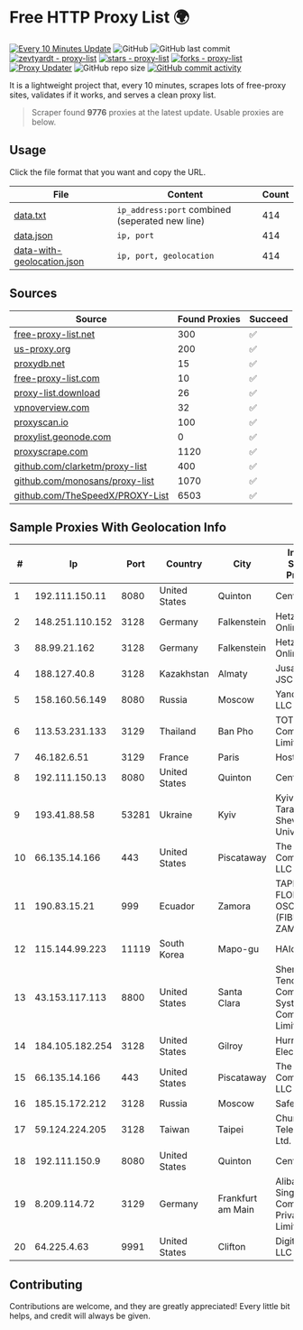 
# Free HTTP Proxy List 🌍

[![Every 10 Minutes Update](https://github.com/mertguvencli/http-proxy-list/actions/workflows/main.yml/badge.svg?branch=main)](https://github.com/mertguvencli/http-proxy-list/actions/workflows/main.yml)
![GitHub](https://img.shields.io/github/license/mertguvencli/http-proxy-list)
![GitHub last commit](https://img.shields.io/github/last-commit/mertguvencli/http-proxy-list)
[![zevtyardt - proxy-list](https://img.shields.io/static/v1?label=zevtyardt&message=proxy-list&color=blue&logo=github)](https://github.com/zevtyardt/proxy-list "Go to GitHub repo")
[![stars - proxy-list](https://img.shields.io/github/stars/zevtyardt/proxy-list?style=social)](https://github.com/zevtyardt/proxy-list)
[![forks - proxy-list](https://img.shields.io/github/forks/zevtyardt/proxy-list?style=social)](https://github.com/zevtyardt/proxy-list)
[![Proxy Updater](https://github.com/zevtyardt/proxy-list/workflows/Proxy%20Updater/badge.svg)](https://github.com/zevtyardt/proxy-list/actions?query=workflow:"Proxy+Updater")
![GitHub repo size](https://img.shields.io/github/repo-size/zevtyardt/proxy-list)
[![GitHub commit activity](https://img.shields.io/github/commit-activity/m/zevtyardt/proxy-list?logo=commits)](https://github.com/zevtyardt/proxy-list/commits/main)

It is a lightweight project that, every 10 minutes, scrapes lots of free-proxy sites, validates if it works, and serves a clean proxy list.

> Scraper found **9776** proxies at the latest update. Usable proxies are below.

## Usage

Click the file format that you want and copy the URL.

|File|Content|Count|
|----|-------|-----|
|[data.txt](https://raw.githubusercontent.com/mertguvencli/http-proxy-list/main/proxy-list/data.txt)|`ip_address:port` combined (seperated new line)|414|
|[data.json](https://raw.githubusercontent.com/mertguvencli/http-proxy-list/main/proxy-list/data.json)|`ip, port`|414|
|[data-with-geolocation.json](https://raw.githubusercontent.com/mertguvencli/http-proxy-list/main/proxy-list/data-with-geolocation.json)|`ip, port, geolocation`|414|

## Sources

|Source|Found Proxies|Succeed|
|------|-------------|-------|
|[free-proxy-list.net](https://free-proxy-list.net)|300|✅|
|[us-proxy.org](https://www.us-proxy.org)|200|✅|
|[proxydb.net](http://proxydb.net)|15|✅|
|[free-proxy-list.com](https://free-proxy-list.com/?page=&port=&type%5B%5D=http&type%5B%5D=https&up_time=0&search=Search)|10|✅|
|[proxy-list.download](https://www.proxy-list.download/HTTP)|26|✅|
|[vpnoverview.com](https://vpnoverview.com/privacy/anonymous-browsing/free-proxy-servers)|32|✅|
|[proxyscan.io](https://www.proxyscan.io)|100|✅|
|[proxylist.geonode.com](https://proxylist.geonode.com/api/proxy-list?limit=300&page=1&sort_by=lastChecked&sort_type=desc&protocols=http,https)|0|✅|
|[proxyscrape.com](https://api.proxyscrape.com/v2/?request=displayproxies&protocol=http&timeout=10000&country=all&ssl=all&anonymity=all)|1120|✅|
|[github.com/clarketm/proxy-list](https://raw.githubusercontent.com/clarketm/proxy-list/master/proxy-list-raw.txt)|400|✅|
|[github.com/monosans/proxy-list](https://raw.githubusercontent.com/monosans/proxy-list/main/proxies/http.txt)|1070|✅|
|[github.com/TheSpeedX/PROXY-List](https://raw.githubusercontent.com/TheSpeedX/PROXY-List/master/http.txt)|6503|✅|


## Sample Proxies With Geolocation Info

|#|Ip|Port|Country|City|Internet Service Provider|
|-|--|----|-------|----|-------------------------|
|1|192.111.150.11|8080|United States|Quinton|Centrilogic|
|2|148.251.110.152|3128|Germany|Falkenstein|Hetzner Online GmbH|
|3|88.99.21.162|3128|Germany|Falkenstein|Hetzner Online GmbH|
|4|188.127.40.8|3128|Kazakhstan|Almaty|Jusan Mobile JSC|
|5|158.160.56.149|8080|Russia|Moscow|Yandex.Cloud LLC|
|6|113.53.231.133|3129|Thailand|Ban Pho|TOT Public Company Limited|
|7|46.182.6.51|3129|France|Paris|Hosteur SAS|
|8|192.111.150.13|8080|United States|Quinton|Centrilogic|
|9|193.41.88.58|53281|Ukraine|Kyiv|Kyiv National Taras Shevchenko University|
|10|66.135.14.166|443|United States|Piscataway|The Constant Company, LLC|
|11|190.83.15.21|999|Ecuador|Zamora|TAPIA FLORES OSCAR ALDO (FIBRANET ZAMORA)|
|12|115.144.99.223|11119|South Korea|Mapo-gu|HAIonNet|
|13|43.153.117.113|8800|United States|Santa Clara|Shenzhen Tencent Computer Systems Company Limited|
|14|184.105.182.254|3128|United States|Gilroy|Hurricane Electric LLC|
|15|66.135.14.166|443|United States|Piscataway|The Constant Company, LLC|
|16|185.15.172.212|3128|Russia|Moscow|SafeData LLC|
|17|59.124.224.205|3128|Taiwan|Taipei|Chunghwa Telecom Co., Ltd.|
|18|192.111.150.9|8080|United States|Quinton|Centrilogic|
|19|8.209.114.72|3129|Germany|Frankfurt am Main|Alibaba.com Singapore E-Commerce Private Limited|
|20|64.225.4.63|9991|United States|Clifton|DigitalOcean, LLC|



## Contributing

Contributions are welcome, and they are greatly appreciated! Every
little bit helps, and credit will always be given.

